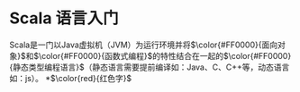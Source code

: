 # Scala 语言入门
Scala是一门以Java虚拟机（JVM）为运行环境并将$\color{#FF0000}{面向对象}$和$\color{#FF0000}{函数式编程}$的特性结合在一起的$\color{#FF0000}{静态类型编程语言}$（静态语言需要提前编译如：Java、C、C++等，动态语言如：js）。
*$\color{red}{红色字}$
